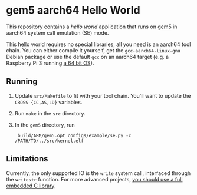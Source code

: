 gem5 aarch64 Hello World
========================

This repository contains a *hello world* application that runs on
[gem5](http://www.gem5.org/Main_Page) in aarch64 system call emulation
(SE) mode.

This hello world requires no special libraries, all you need is an
aarch64 tool chain. You can either compile it yourself, get the
`gcc-aarch64-linux-gnu` Debian package or use the default `gcc` on an
aarch64 target (e.g. a Raspberry Pi 3 running [a 64 bit
OS](https://archlinuxarm.org/platforms/armv8/broadcom/raspberry-pi-3)).

Running
-------

1. Update `src/Makefile` to fit with your tool chain. You'll want to
   update the `CROSS-{CC,AS,LD}` variables.

2. Run `make` in the `src` directory.

3. In the `gem5` directory, run

		build/ARM/gem5.opt configs/example/se.py -c /PATH/TO/../src/kernel.elf

Limitations
-----------

Currently, the only supported IO is the `write` system call,
interfaced through the `writestr` function. For more advanced
projects, [you should use a full embedded C library](https://www.hacks.moe/posts/5/Compiling_aarch64_Binaries_for_gem5_SE_Mode).
